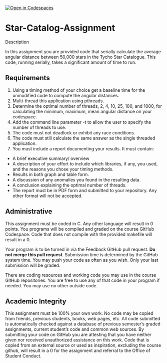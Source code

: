 [![Open in Codespaces](https://classroom.github.com/assets/launch-codespace-f4981d0f882b2a3f0472912d15f9806d57e124e0fc890972558857b51b24a6f9.svg)](https://classroom.github.com/open-in-codespaces?assignment_repo_id=10513929)
# Star-Catalog-Assignment

Description

In this assignment you are provided code that serially calculate the average angular distance between 50,000 stars in the Tycho Star Catalogue.  This code, running serially, takes a significant amount of time to run.

## Requirements

1. Using a timing method of your choice get a baseline time for the unmodified code to compute the angular distances.
2. Multi-thread this application using pthreads.
3. Determine the optimal number of threads, 2, 4, 10, 25, 100, and 1000, for calculating the minimum, maximum, mean angular distance on your codespace. 
4. Add the command line parameter -t to allow the user to specify the number of threads to use.
5. The code must not deadlock or exhibit any race conditions.
6. The code must still calculate the same answer as the single threaded application.
7. You must include a report documenting your results. It must contain:
- A brief executive summary/ overview
- A description of your effort to include which libraries, if any, you used, and the reasons you chose your timing methods.
- Results in both graph and table form.
- A discussion of any anomalies you found in the resulting data.
- A conclusion explaining the optimal number of threads.
- The report must be in PDF form and submitted to your repository. Any other format will not be accepted.

## Administrative

This assignment must be coded in C. Any other language will result in 0 points. You 
programs will be compiled and graded on the course GitHub Codespace. Code that does not compile 
with the provided makefile will result in a 0.

Your program is to be turned in via the Feedback GitHub pull request. **Do not merge this pull request**.  Submission time is determined by 
the GitHub system time. You may push your code as often as you wish. Only your 
last submission will be graded. 

There are coding resources and working code you may use in the course GitHub repositories.  You are free to use any of that code in your program if needed. You may use no other outside code.

## Academic Integrity
This assignment must be 100% your own work. No code may be copied from friends, 
previous students, books, web pages, etc. All code submitted is automatically checked 
against a database of previous semester’s graded assignments, current student’s code 
and common web sources. By submitting your code on GitHub you are attesting that 
you have neither given nor received unauthorized assistance on this work. Code that 
is copied from an external source or used as inspiration, excluding the 
course github, will result in a 0 for the assignment and referral to 
the Office of Student Conduct.

